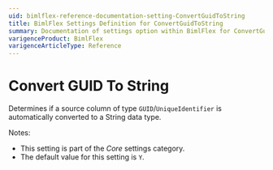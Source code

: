 ```yaml
---
uid: bimlflex-reference-documentation-setting-ConvertGuidToString
title: BimlFlex Settings Definition for ConvertGuidToString
summary: Documentation of settings option within BimlFlex for ConvertGuidToString
varigenceProduct: BimlFlex
varigenceArticleType: Reference
---
```


# Convert GUID To String

Determines if a source column of type `GUID`/`UniqueIdentifier` is automatically converted to a String data type.

Notes:

* This setting is part of the *Core* settings category.
* The default value for this setting is `Y`.

